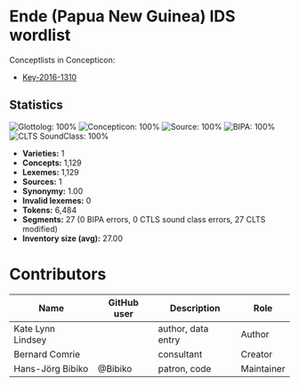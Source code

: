 # Ende (Papua New Guinea) IDS wordlist


Conceptlists in Concepticon:
- [Key-2016-1310](https://concepticon.clld.org/contributions/Key-2016-1310)
## Statistics


![Glottolog: 100%](https://img.shields.io/badge/Glottolog-100%25-brightgreen.svg "Glottolog: 100%")
![Concepticon: 100%](https://img.shields.io/badge/Concepticon-100%25-brightgreen.svg "Concepticon: 100%")
![Source: 100%](https://img.shields.io/badge/Source-100%25-brightgreen.svg "Source: 100%")
![BIPA: 100%](https://img.shields.io/badge/BIPA-100%25-brightgreen.svg "BIPA: 100%")
![CLTS SoundClass: 100%](https://img.shields.io/badge/CLTS%20SoundClass-100%25-brightgreen.svg "CLTS SoundClass: 100%")

- **Varieties:** 1
- **Concepts:** 1,129
- **Lexemes:** 1,129
- **Sources:** 1
- **Synonymy:** 1.00
- **Invalid lexemes:** 0
- **Tokens:** 6,484
- **Segments:** 27 (0 BIPA errors, 0 CTLS sound class errors, 27 CLTS modified)
- **Inventory size (avg):** 27.00

# Contributors

Name               | GitHub user     | Description                          | Role
---                | ---             | ---                                  | ---
Kate Lynn Lindsey |  | author, data entry | Author
Bernard Comrie |  | consultant | Creator
Hans-Jörg Bibiko | @Bibiko | patron, code | Maintainer

